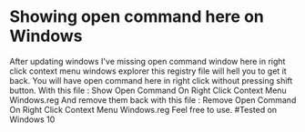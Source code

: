 # Showing open command here on Windows
After updating windows I've missing open command window here in right click context menu windows explorer this registry file will hell you to get it back.
You will have open command here in right click without pressing shift button.
With this file :
Show Open Command On Right Click Context Menu Windows.reg
And remove them back with this file :
Remove Open Command On Right Click Context Menu Windows.reg
Feel free to use.
#Tested on Windows 10
